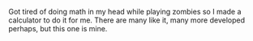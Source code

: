 Got tired of doing math in my head while playing zombies so I made a calculator to do it for me. There are many like it, many more developed perhaps, but this one is mine. 
